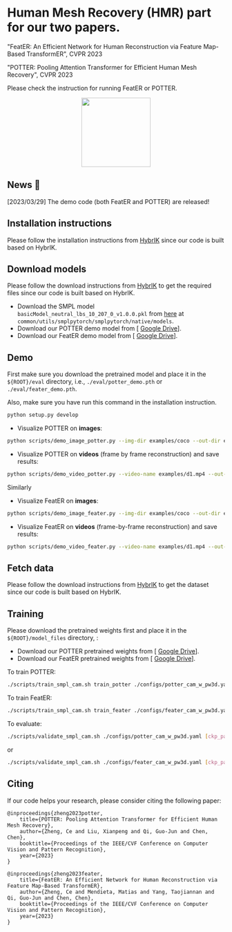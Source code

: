 # Human Mesh Recovery (HMR) part for our two papers.

"FeatER: An Efficient Network for Human Reconstruction via Feature Map-Based TransformER", CVPR 2023

"POTTER: Pooling Attention Transformer for Efficient Human Mesh Recovery", CVPR 2023

Please check the instruction for running FeatER or POTTER.

<div align="center">
<img src="assets/potter.gif" height="160"> 
</div>


## News :triangular_flag_on_post:

[2023/03/29] The demo code (both FeatER and POTTER) are released!


## Installation instructions

Please follow the installation instructions from [HybrIK](https://github.com/Jeff-sjtu/HybrIK) since our code is built based on HybrIK. 


## Download models

Please follow the download instructions from [HybrIK](https://github.com/Jeff-sjtu/HybrIK) to get the required files since our code is built based on HybrIK.

* Download the SMPL model `basicModel_neutral_lbs_10_207_0_v1.0.0.pkl` from [here](https://smpl.is.tue.mpg.de/) at `common/utils/smplpytorch/smplpytorch/native/models`.
* Download our POTTER demo model from [ [Google Drive](https://drive.google.com/file/d/1tLpMCbC6-M3Yxxsn5OoHbo8JuJLO5opZ/view?usp=sharing)].
* Download our FeatER demo model from [ [Google Drive](https://drive.google.com/file/d/1uAyla25E15BLezs1wpHk2GprszF5q-5e/view?usp=sharing)].

## Demo
First make sure you download the pretrained model and place it in the `${ROOT}/eval` directory, i.e., `./eval/potter_demo.pth` or `./eval/feater_demo.pth`.

Also, make sure you have run this command in the installation instruction.

``` bash
python setup.py develop 
```

* Visualize POTTER on **images**:

``` bash
python scripts/demo_image_potter.py --img-dir examples/coco --out-dir examples/res_coco
```

* Visualize POTTER on **videos** (frame by frame reconstruction) and save results:

``` bash
python scripts/demo_video_potter.py --video-name examples/d1.mp4 --out-dir examples/res_d1
```

Similarly 

* Visualize FeatER on **images**:

``` bash
python scripts/demo_image_feater.py --img-dir examples/coco --out-dir examples/res_coco
```

* Visualize FeatER on **videos** (frame-by-frame reconstruction) and save results:

``` bash
python scripts/demo_video_feater.py --video-name examples/d1.mp4 --out-dir examples/res_d1
```



## Fetch data
Please follow the download instructions from [HybrIK](https://github.com/Jeff-sjtu/HybrIK) to get the dataset since our code is built based on HybrIK. 



## Training
Please download the pretrained weights first and place it in the `${ROOT}/model_files` directory, :
* Download our POTTER pretrained weights from [ [Google Drive](https://drive.google.com/file/d/1Nr4uFGryG7v6Tl9sqz3v9u7_w1p6lwW1/view?usp=sharing)].
* Download our FeatER pretrained weights from [ [Google Drive](https://drive.google.com/file/d/1ULMN1U0GHjcQ5nUQpQ1SAhLxc5P1EULB/view?usp=sharing)].

To train POTTER:
``` bash
./scripts/train_smpl_cam.sh train_potter ./configs/potter_cam_w_pw3d.yaml
```
To train FeatER:
``` bash
./scripts/train_smpl_cam.sh train_feater ./configs/feater_cam_w_pw3d.yaml
```
To evaluate:
``` bash
./scripts/validate_smpl_cam.sh ./configs/potter_cam_w_pw3d.yaml [ckp_path]
```
or
``` bash
./scripts/validate_smpl_cam.sh ./configs/feater_cam_w_pw3d.yaml [ckp_path]
```


## Citing
If our code helps your research, please consider citing the following paper:

    @inproceedings{zheng2023potter,
        title={POTTER: Pooling Attention Transformer for Efficient Human Mesh Recovery},
        author={Zheng, Ce and Liu, Xianpeng and Qi, Guo-Jun and Chen, Chen},
        booktitle={Proceedings of the IEEE/CVF Conference on Computer Vision and Pattern Recognition},
        year={2023}
    }
    
    @inproceedings{zheng2023feater,
        title={FeatER: An Efficient Network for Human Reconstruction via Feature Map-Based TransformER},
        author={Zheng, Ce and Mendieta, Matias and Yang, Taojiannan and Qi, Guo-Jun and Chen, Chen},
        booktitle={Proceedings of the IEEE/CVF Conference on Computer Vision and Pattern Recognition},
        year={2023}
    }
